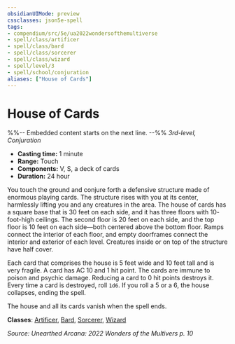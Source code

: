```yaml
---
obsidianUIMode: preview
cssclasses: json5e-spell
tags:
- compendium/src/5e/ua2022wondersofthemultiverse
- spell/class/artificer
- spell/class/bard
- spell/class/sorcerer
- spell/class/wizard
- spell/level/3
- spell/school/conjuration
aliases: ["House of Cards"]
---
```

# House of Cards
%%-- Embedded content starts on the next line. --%%
*3rd-level, Conjuration*  

- **Casting time:** 1 minute
- **Range:** Touch
- **Components:** V, S, a deck of cards
- **Duration:** 24 hour

You touch the ground and conjure forth a defensive structure made of enormous playing cards. The structure rises with you at its center, harmlessly lifting you and any creatures in the area. The house of cards has a square base that is 30 feet on each side, and it has three floors with 10- foot-high ceilings. The second floor is 20 feet on each side, and the top floor is 10 feet on each side—both centered above the bottom floor. Ramps connect the interior of each floor, and empty doorframes connect the interior and exterior of each level. Creatures inside or on top of the structure have half cover.

Each card that comprises the house is 5 feet wide and 10 feet tall and is very fragile. A card has AC 10 and 1 hit point. The cards are immune to poison and psychic damage. Reducing a card to 0 hit points destroys it. Every time a card is destroyed, roll `1d6`. If you roll a 5 or a 6, the house collapses, ending the spell.

The house and all its cards vanish when the spell ends.

**Classes**: [Artificer](/Systems/5e/classes/artificer-tce.md), [Bard](/Systems/5e/classes/bard.md), [Sorcerer](/Systems/5e/classes/sorcerer.md), [Wizard](/Systems/5e/classes/wizard.md)

*Source: Unearthed Arcana: 2022 Wonders of the Multivers p. 10*